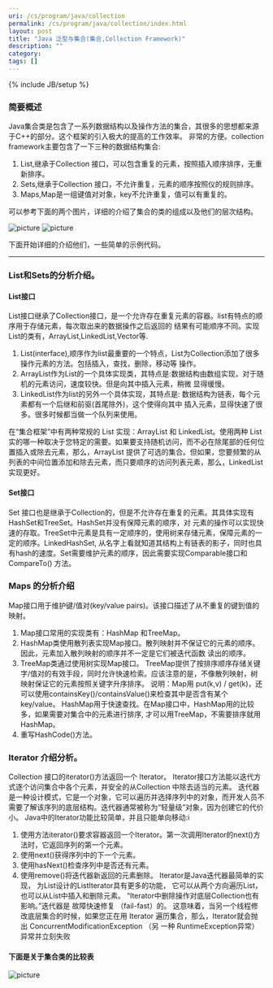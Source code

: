 ```yaml
---
uri: /cs/program/java/collection
permalink: /cs/program/java/collection/index.html
layout: post
title: "Java 泛型与集合(集合,Collection Framework)"
description: ""
category:
tags: []
---
```

{% include JB/setup %}

### 简要概述

Java集合类是包含了一系列数据结构以及操作方法的集合，其很多的思想都来源于C++的部分。这个框架的引入极大的提高的工作效率。
非常的方便。collection framework主要包含了一下三种的数据结构集合:

1. List,继承于Collection 接口，可以包含重复的元素，按照插入顺序排序，无重新排序。
2. Sets,继承于Collection 接口，不允许重复，元素的顺序按照仪的规则排序。
3. Maps,Map是一组键值对对象，key不允许重复，值可以有重复的。

可以参考下面的两个图片，详细的介绍了集合的类的组成以及他们的层次结构。

![picture](http://imgur.com/93VBY1v)
![picture](http://imgur.com/93VBY1v)

下面开始详细的介绍他们，一些简单的示例代码。

-----

### List和Sets的分析介绍。

#### List接口

List接口继承了Collection接口，是一个允许存在重复元素的容器。list有特点的顺序用于存储元素，每次取出来的数据操作之后返回的
结果有可能顺序不同。实现List的类有，ArrayList,LinkedList,Vector等.

1. List(interface),顺序作为list最重要的一个特点，List为Collection添加了很多操作元素的方法。包括插入，查找，删除，移动等
操作。
2. ArrayList作为List的一个具体实现类，其特点是:数据结构由数组实现，对于随机的元素访问，速度较快。但是向其中插入元素，稍微
显得缓慢。
3. LinkedList作为list的另外一个具体实现，其特点是: 数据结构为链表，每个元素都有一个后继和前驱(首尾除外)，这个使得向其中
插入元素，显得快速了很多。很多时候都当做一个队列来使用。


在“集合框架”中有两种常规的 List 实现：ArrayList 和 LinkedList。使用两种 List 实的哪一种取决于您特定的需要。如果要支持随机访问，而不必在除尾部的任何位置插入或除去元素，那么，ArrayList 提供了可选的集合。但如果，您要频繁的从列表的中间位置添加和除去元素，而只要顺序的访问列表元素，那么，LinkedList 实现更好。

#### Set接口

Set 接口也是继承于Collection的，但是不允许存在重复的元素。其具体实现有HashSet和TreeSet。HashSet并没有保障元素的顺序，对
元素的操作可以实现快速的存取。TreeSet中元素是具有一定顺序的，使用树来存储元素，保障元素的一定的顺序。LinkedHashSet,
从名字上看就知道其结构上有链表的影子，同时也具有hash的速度。Set需要维护元素的顺序，因此需要实现Comparable接口和CompareTo()
方法。

### Maps 的分析介绍

Map接口用于维护键/值对(key/value pairs)。该接口描述了从不重复的键到值的映射。

1. Map接口常用的实现类有：HashMap 和TreeMap。
2. HashMap类使用散列表实现Map接口。散列映射并不保证它的元素的顺序。因此，元素加入散列映射的顺序并不一定是它们被迭代函数
读出的顺序。
3. TreeMap类通过使用树实现Map接口。
TreeMap提供了按排序顺序存储关键字/值对的有效手段，同时允许快速检索。应该注意的是，不像散列映射，树映射保证它的元素按照关键字升序排序。
说明：Map用 put(k,v) / get(k)，还可以使用containsKey()/containsValue()来检查其中是否含有某个key/value。
HashMap用于快速查找。在Map接口中，HashMap用的比较多，如果需要对集合中的元素进行排序,
才可以用TreeMap，不需要排序就用HashMap。
4. 重写HashCode()方法。

### Iterator 介绍分析。

Collection 接口的iterator()方法返回一个 Iterator。
Iterator接口方法能以迭代方式逐个访问集合中各个元素，并安全的从Collection 中除去适当的元素。
迭代器是一种设计模式，它是一个对象，它可以遍历并选择序列中的对象，而开发人员不需要了解该序列的底层结构。迭代器通常被称为“轻量级”对象，因为创建它的代价小。
Java中的Iterator功能比较简单，并且只能单向移动:i

1. 使用方法iterator()要求容器返回一个Iterator。第一次调用Iterator的next()方法时，它返回序列的第一个元素。
2. 使用next()获得序列中的下一个元素。
3. 使用hasNext()检查序列中是否还有元素。
4. 使用remove()将迭代器新返回的元素删除。 Iterator是Java迭代器最简单的实现，
为List设计的ListIterator具有更多的功能， 它可以从两个方向遍历List，也可以从List中插入和删除元素。
“Iterator中删除操作对底层Collection也有影响。”迭代器是 故障快速修复 （fail-fast）的。
这意味着，当另一个线程修改底层集合的时候，如果您正在用 Iterator 遍历集合，那么，Iterator就会抛出 ConcurrentModificationException （另 一种 RuntimeException异常）异常并立刻失败

#### 下面是关于集合类的比较表

![picture](http://imgur.com/5AsWh7u)


